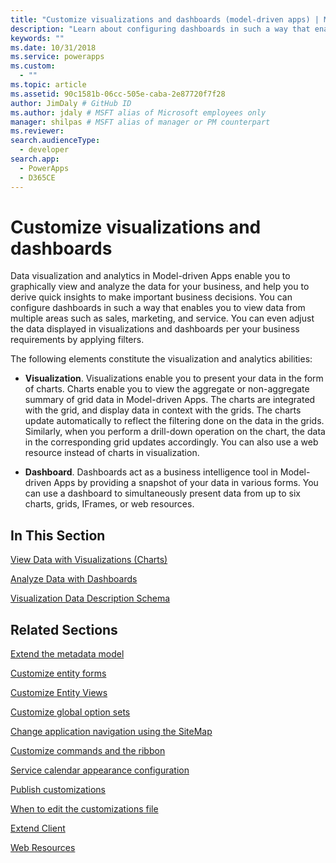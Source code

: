 ```yaml
---
title: "Customize visualizations and dashboards (model-driven apps) | Microsoft Docs" # Intent and product brand in a unique string of 43-59 chars including spaces"
description: "Learn about configuring dashboards in such a way that enables you to view data from multiple areas of Dynamics 365 such as sales, marketing, and service. You can even adjust the data displayed in visualizations and dashboards per your business requirements by applying filters." # 115-145 characters including spaces. This abstract displays in the search result."
keywords: ""
ms.date: 10/31/2018
ms.service: powerapps
ms.custom:
  - ""
ms.topic: article
ms.assetid: 90c1581b-06cc-505e-caba-2e87720f7f28
author: JimDaly # GitHub ID
ms.author: jdaly # MSFT alias of Microsoft employees only
manager: shilpas # MSFT alias of manager or PM counterpart
ms.reviewer: 
search.audienceType: 
  - developer
search.app: 
  - PowerApps
  - D365CE
---
```


# Customize visualizations and dashboards

<!-- https://docs.microsoft.com/dynamics365/customer-engagement/developer/customize-dev/customize-visualizations-dashboards -->

Data visualization and analytics in Model-driven Apps enable you to graphically view and analyze the data for your business, and help you to derive quick insights to make important business decisions. You can configure dashboards in such a way that enables you to view data from multiple areas such as sales, marketing, and service. You can even adjust the data displayed in visualizations and dashboards per your business requirements by applying filters.  
  
 The following elements constitute the visualization and analytics abilities:  
  
- **Visualization**. Visualizations enable you to present your data in the form of charts. Charts enable you to view the aggregate or non-aggregate summary of grid data in Model-driven Apps. The charts are integrated with the grid, and display data in context with the grids. The charts update automatically to reflect the filtering done on the data in the grids. Similarly, when you perform a drill-down operation on the chart, the data in the corresponding grid updates accordingly. You can also use a web resource instead of charts in visualization.  
  
- **Dashboard**. Dashboards act as a business intelligence tool in Model-driven Apps by providing a snapshot of your data in various forms. You can use a dashboard to simultaneously present data from up to six charts, grids, IFrames, or web resources.  
  
## In This Section  
 [View Data with Visualizations (Charts)](view-data-with-visualizations-charts.md)  
  
 [Analyze Data with Dashboards](analyze-data-with-dashboards.md)  
  
 [Visualization Data Description Schema](visualization-data-description-schema.md)  
  
## Related Sections  
 [Extend the metadata model](/dynamics365/customer-engagement/developer/org-service/use-organization-service-metadata)  <!-- TODO Need to update relevant powerapps repo link-->
  
 [Customize entity forms](customize-entity-forms.md)  
  
 [Customize Entity Views](customize-entity-views.md)  
  
 [Customize global option sets](/dynamics365/customer-engagement/developer/org-service/customize-global-option-sets)  <!-- TODO Need to update relevant powerapps repo link-->
  
 [Change application navigation using the SiteMap](/dynamics365/customer-engagement/developer/customize-dev/change-application-navigation-using-sitemap)  <!-- TODO Need to update relevant powerapps repo link-->
  
 [Customize commands and the ribbon](customize-commands-ribbon.md)  
  
 [Service calendar appearance configuration](/dynamics365/customer-engagement/developer/customize-dev/service-calendar-appearance-configuration)  <!-- TODO Need to update relevant powerapps repo link-->
  
 [Publish customizations](publish-customizations.md)  
  
 [When to edit the customizations file](when-edit-customization-file.md)  
  
 [Extend Client](/dynamics365/customer-engagement/developer/extend-client)  <!-- TODO Need to update relevant powerapps repo link-->
  
 [Web Resources](web-resources.md)
